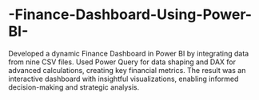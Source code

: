 # -Finance-Dashboard-Using-Power-BI-
Developed a dynamic Finance Dashboard in Power BI by integrating data from nine CSV files. Used Power Query for data shaping and DAX for advanced calculations, creating key financial metrics. The result was an interactive dashboard with insightful visualizations, enabling informed decision-making and strategic analysis.
